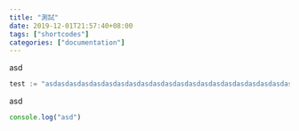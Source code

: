 ```yaml
---
title: "測試"
date: 2019-12-01T21:57:40+08:00
tags: ["shortcodes"]
categories: ["documentation"]
---
```

asd

```go
test := "asdasdasdasdasdasdasdasdasdasdasdasdasdasdasdasdasdasdasdasdasdasdasdasdasdasdasdasdasdasdasdasdasdasdasdasdasdasdasdasdasdasdasdasdasdasdasdasdasdasdasdasdasdasdasdasd"
```
asd
```javascript
console.log("asd")
```